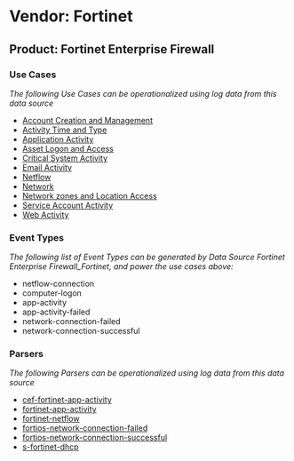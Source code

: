 Vendor: Fortinet
================
Product: Fortinet Enterprise Firewall
-------------------------------------

### Use Cases

_The following Use Cases can be operationalized using log data from this data source_

* [Account Creation and Management](../UseCases/usecase_account_creation_and_management.md)
* [Activity Time  and Type](../UseCases/usecase_activity_time__and_type.md)
* [Application Activity](../UseCases/usecase_application_activity.md)
* [Asset Logon and Access](../UseCases/usecase_asset_logon_and_access.md)
* [Critical System Activity](../UseCases/usecase_critical_system_activity.md)
* [Email Activity](../UseCases/usecase_email_activity.md)
* [Netflow](../UseCases/usecase_netflow.md)
* [Network](../UseCases/usecase_network.md)
* [Network zones and Location Access](../UseCases/usecase_network_zones_and_location_access.md)
* [Service Account Activity](../UseCases/usecase_service_account_activity.md)
* [Web Activity](../UseCases/usecase_web_activity.md)


### Event Types

_The following list of Event Types can be generated by Data Source Fortinet Enterprise Firewall_Fortinet, and power the use cases above:_

- netflow-connection
- computer-logon
- app-activity
- app-activity-failed
- network-connection-failed
- network-connection-successful


### Parsers

_The following Parsers can be operationalized using log data from this data source_

* [cef-fortinet-app-activity](../Parsers/parserContent_cef-fortinet-app-activity.md)
* [fortinet-app-activity](../Parsers/parserContent_fortinet-app-activity.md)
* [fortinet-netflow](../Parsers/parserContent_fortinet-netflow.md)
* [fortios-network-connection-failed](../Parsers/parserContent_fortios-network-connection-failed.md)
* [fortios-network-connection-successful](../Parsers/parserContent_fortios-network-connection-successful.md)
* [s-fortinet-dhcp](../Parsers/parserContent_s-fortinet-dhcp.md)
